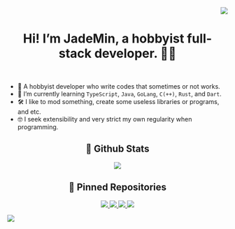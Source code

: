 <div align="right">
	<a href="#profile-views">
		<img id="profile-views" src="https://komarev.com/ghpvc/?username=JadeMin&style=flat"/>
	</a>
</div>
<h1 align="center">Hi! I’m JadeMin, a hobbyist full-stack developer. 👨‍💻</h1>  


<div align="center">
	<!--a href="https://github.com/JadeMin/">
		<img src="https://img.shields.io/badge/github-%2324292e.svg?&style=for-the-badge&logo=github&logoColor=white" alt="GitHub"/>
	</a-->
</div>
<br/>

- 🔭 A hobbyist developer who write codes that sometimes or not works.
- 🌱 I’m currently learning `TypeScript`, `Java`, `GoLang`, `C(++)`, `Rust`, and `Dart`.
- 🛠 I like to mod something, create some useless libraries or programs, and etc.
- 🤓 I seek extensibility and very strict my own regularity when programming.


## <div align="center">📖 Github Stats</div>
<div align="center">
	<a href="#github-stats">
		<!--img id="github-stats" align="center" src="https://github-readme-stats.vercel.app/api?username=JadeMin&_locale=kr&show_icons=true&count_private=true&hide=stars,issues,contribs&hide_border=true&bg_color=30,e96443,904e95&title_color=fff&text_color=fff"/-->
		<img id="github-stats" align="center" src="https://github-readme-stats.vercel.app/api?username=JadeMin&_locale=kr&show_icons=true&count_private=true&hide=issues&hide_border=true&bg_color=30,e96443,904e95&title_color=fff&text_color=fff"/>
	</a>
</div>  


## <div align="center">📌 Pinned Repositories</div>
<div align="center">  
	<a href="https://github.com/JadeMin/aternos-afkbot/">
		<img src="https://github-readme-stats.vercel.app/api/pin/?username=JadeMin&repo=aternos-afkbot&theme=dark"/>
	</a>
	<a href="https://github.com/JadeMin/MCods/">
		<img src="https://github-readme-stats.vercel.app/api/pin/?username=JadeMin&repo=MCods&theme=dark"/>
	</a>
	<a href="https://github.com/KlartNET-io/subooru/">
		<img src="https://github-readme-stats.vercel.app/api/pin/?username=KlartNET-io&repo=subooru&theme=dark"/>
	</a>
	<!--a href="https://github.com/JadeMin/workers-discordbot/">
		<img src="https://github-readme-stats.vercel.app/api/pin/?username=JadeMin&repo=cloudflare-discordbot&theme=dark"/>
	</a-->
	<a href="https://github.com/JadeMin/BetterDiscordPlugins/">
		<img src="https://github-readme-stats.vercel.app/api/pin/?username=JadeMin&repo=BetterDiscordPlugins&theme=dark"/>
	</a>
	<!--a href="https://github.com/JadeMin-BetterDiscord/NitroBypass">
		<img src="https://github-readme-stats.vercel.app/api/pin/?username=JadeMin-BetterDiscord&repo=NitroBypass&show_owner=false&theme=dark">
	</a-->
</div>

![](https://hit.yhype.me/github/profile?user_id=36400787)
